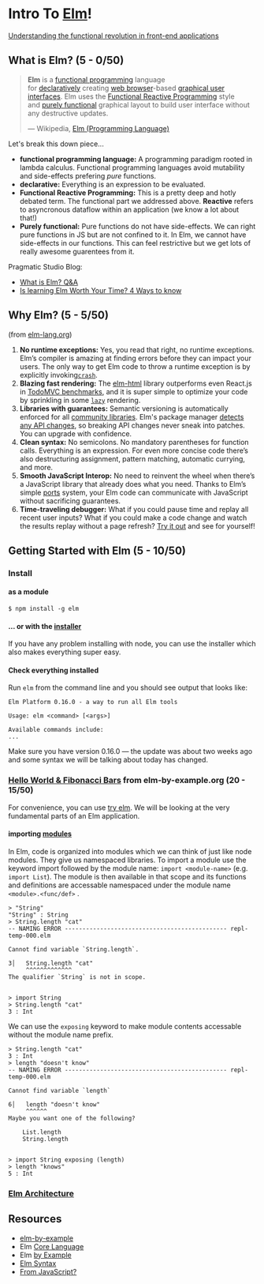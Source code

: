 # Intro To [Elm](http://elm-lang.org/)!

[Understanding the functional revolution in front-end applications](http://blog.reactandbethankful.com/posts/2015/09/15/understanding-the-functional-revolution/)

## What is Elm? (5 - 0/50)

> **Elm** is a [functional programming](https://en.wikipedia.org/wiki/Functional_programming) language for [declaratively](https://en.wikipedia.org/wiki/Declarative_programming) creating [web browser](https://en.wikipedia.org/wiki/Web_browser)-based [graphical user interfaces](https://en.wikipedia.org/wiki/Graphical_user_interface). Elm uses the [Functional Reactive Programming](https://en.wikipedia.org/wiki/Functional_reactive_programming) style and [purely functional](https://en.wikipedia.org/wiki/Purely_functional) graphical layout to build user interface without any destructive updates.
>
> — Wikipedia, [Elm (Programming Language)](https://en.wikipedia.org/wiki/Elm_(programming_language))

Let's break this down piece...

- __functional programming language:__ A programming paradigm rooted in lambda calculus. Functional programming languages avoid mutability and side-effects prefering _pure_ functions.
- __declarative:__ Everything is an expression to be evaluated.
- __Functional Reactive Programming:__ This is a pretty deep and hotly debated term. The functional part we addressed above. __Reactive__ refers to asyncronous dataflow within an application (we know a lot about that!)
- __Purely functional:__ Pure functions do not have side-effects. We can right pure functions in JS but are not confined to it. In Elm, we cannot have side-effects in our functions. This can feel restrictive but we get lots of really awesome guarentees from it.

Pragmatic Studio Blog:

- [What is Elm? Q&A](https://pragmaticstudio.com/blog/2015/7/23/what-is-elm-qa)
- [Is learning Elm Worth Your Time? 4 Ways to know](https://pragmaticstudio.com/blog/2015/10/22/is-learning-elm-worth-your-time)



## Why Elm? (5 - 5/50)

(from [elm-lang.org](elm-lang.org))

1. __No runtime exceptions:__ Yes, you read that right, no runtime exceptions. Elm’s compiler is amazing at finding errors before they can impact your users. The only way to get Elm code to throw a runtime exception is by explicitly invoking[`crash`](http://package.elm-lang.org/packages/elm-lang/core/latest/Debug#crash).
2. __Blazing fast rendering:__ The [elm-html](http://elm-lang.org/blog/blazing-fast-html) library outperforms even React.js in [TodoMVC benchmarks](http://evancz.github.io/todomvc-perf-comparison/), and it is super simple to optimize your code by sprinkling in some [`lazy`](http://package.elm-lang.org/packages/evancz/elm-html/latest/Html-Lazy) rendering.
3. __Libraries with guarantees:__ Semantic versioning is automatically enforced for all [community libraries](http://package.elm-lang.org/). Elm's package manager [detects any API changes](https://twitter.com/czaplic/status/601826927838650369), so breaking API changes never sneak into patches. You can upgrade with confidence.
4. __Clean syntax:__ No semicolons. No mandatory parentheses for function calls. Everything is an expression. For even more concise code there’s also destructuring assignment, pattern matching, automatic currying, and more.
5. __Smooth JavaScript Interop:__ No need to reinvent the wheel when there’s a JavaScript library that already does what you need. Thanks to Elm’s simple [ports](http://elm-lang.org/guide/interop) system, your Elm code can communicate with JavaScript without sacrificing guarantees.
6. __Time-traveling debugger:__ What if you could pause time and replay all recent user inputs? What if you could make a code change and watch the results replay without a page refresh? [Try it out](http://elm-lang.org/blog/time-travel-made-easy) and see for yourself!

## Getting Started with Elm (5 - 10/50)

### Install

#### as a module

```
$ npm install -g elm
```

#### … or with the [installer](http://elm-lang.org/install)

If you have any problem installing with node, you can use the installer which also makes everything super easy.

#### Check everything installed

Run `elm` from the command line and you should see output that looks like:

```
Elm Platform 0.16.0 - a way to run all Elm tools

Usage: elm <command> [<args>]

Available commands include:
...
```

Make sure you have version 0.16.0 — the update was about two weeks ago and some syntax we will be talking about today has changed.

### [Hello World & Fibonacci Bars](http://elm-by-example.org/chapter1helloworld.html) from elm-by-example.org (20 - 15/50)

For convenience, you can use [try elm](http://elm-lang.org/try). We will be looking at the very fundamental parts of an Elm application.

#### importing [modules](http://elm-lang.org/docs/syntax#modules)

In Elm, code is organized into modules which we can think of just like node modules. They give us namespaced libraries. To import a module use the keyword import followed by the module name: `import <module-name>` (e.g. `import List`). The module is then available in that scope and its functions and definitions are accessable namespaced under the module name `<module>.<func/def>` .

```
> "String"
"String" : String
> String.length "cat"
-- NAMING ERROR ---------------------------------------------- repl-temp-000.elm

Cannot find variable `String.length`.

3│   String.length "cat"
     ^^^^^^^^^^^^^
The qualifier `String` is not in scope.


> import String
> String.length "cat"
3 : Int
```

We can use the `exposing` keyword to make module contents accessable without the module name prefix.

```
> String.length "cat"
3 : Int
> length "doesn't know"
-- NAMING ERROR ---------------------------------------------- repl-temp-000.elm

Cannot find variable `length`

6│   length "doesn't know"
     ^^^^^^
Maybe you want one of the following?

    List.length
    String.length


> import String exposing (length)
> length "knows"
5 : Int
```

### [Elm Architecture](https://github.com/evancz/elm-architecture-tutorial/)

## Resources

- [elm-by-example](http://elm-by-example.org/)
- Elm [Core Language](http://elm-lang.org/guide/core-language)
- Elm [by Example](http://elm-lang.org/examples)
- [Elm Syntax](http://elm-lang.org/docs/syntax)
- [From JavaScript?](http://elm-lang.org/docs/from-javascript)
